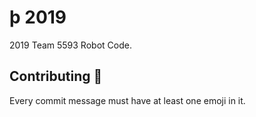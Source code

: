 # þ 2019

2019 Team 5593 Robot Code.

## Contributing 🦔
Every commit message must have at least one emoji in it.
